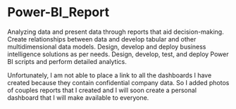 # Power-BI_Report
Analyzing data and present data through reports that aid decision-making.
Create relationships between data and develop tabular and other multidimensional data models.
Design, develop and deploy business intelligence solutions as per needs.
Design, develop, test, and deploy Power BI scripts and perform detailed analytics.

Unfortunately, I am not able to place a link to all the dashboards I have created because they contain confidential company data. 
So I added photos of couples reports that I created and I will soon create a personal dashboard that I will make available to everyone.
